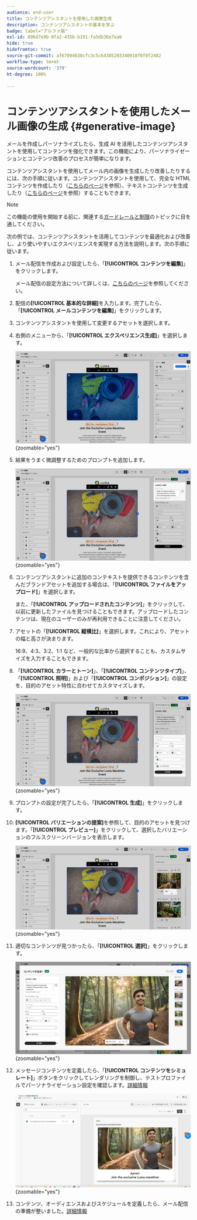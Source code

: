 ```yaml
---
audience: end-user
title: コンテンツアシスタントを使用した画像生成
description: コンテンツアシスタントの基本を学ぶ
badge: label="アルファ版"
exl-id: 896d7e9b-0fa2-435b-b191-fa5db36e7ea0
hide: true
hidefromtoc: true
source-git-commit: af67094638cfc3c5c64385203340918f0f8f2482
workflow-type: tm+mt
source-wordcount: '379'
ht-degree: 100%

---
```


# コンテンツアシスタントを使用したメール画像の生成 {#generative-image}

メールを作成しパーソナライズしたら、生成 AI を活用したコンテンツアシスタントを使用してコンテンツを強化できます。この機能により、パーソナライゼーションとコンテンツ改善のプロセスが簡単になります。

コンテンツアシスタントを使用してメール内の画像を生成したり改善したりするには、次の手順に従います。コンテンツアシスタントを使用して、完全な HTML コンテンツを作成したり（[こちらのページ](generative-email.md)を参照）、テキストコンテンツを生成したり（[こちらのページ](generative-content.md)を参照）することもできます。

>[!NOTE]
>
>この機能の使用を開始する前に、関連する[ガードレールと制限](generative-gs.md#guardrails-and-limitations)のトピックに目を通してください。

次の例では、コンテンツアシスタントを活用してコンテンツを最適化および改善し、より使いやすいエクスペリエンスを実現する方法を説明します。次の手順に従います。

1. メール配信を作成および設定したら、「**[!UICONTROL コンテンツを編集]**」をクリックします。

   メール配信の設定方法について詳しくは、[こちらのページ](../email/create-email-content.md)を参照してください。

1. 配信の&#x200B;**[!UICONTROL 基本的な詳細]**&#x200B;を入力します。完了したら、「**[!UICONTROL メールコンテンツを編集]**」をクリックします。

1. コンテンツアシスタントを使用して変更するアセットを選択します。

1. 右側のメニューから、「**[!UICONTROL エクスペリエンス生成]**」を選択します。

   ![](assets/image-genai-1.png){zoomable="yes"}

1. 結果をうまく微調整するためのプロンプトを追加します。

   ![](assets/image-genai-2.png){zoomable="yes"}

1. コンテンツアシスタントに追加のコンテキストを提供できるコンテンツを含んだブランドアセットを追加する場合は、「**[!UICONTROL ファイルをアップロード]**」を選択します。

   また、「**[!UICONTROL アップロードされたコンテンツ]**」をクリックして、以前に更新したファイルを見つけることもできます。アップロードしたコンテンツは、現在のユーザーのみが再利用できることに注意してください。

1. アセットの「**[!UICONTROL 縦横比]**」を選択します。これにより、アセットの幅と高さが決まります。

   16:9、4:3、3:2、1:1 など、一般的な比率から選択することも、カスタムサイズを入力することもできます。

1. 「**[!UICONTROL カラーとトーン]**」、「**[!UICONTROL コンテンツタイプ]**」、「**[!UICONTROL 照明]**」および「**[!UICONTROL コンポジション]**」の設定を、目的のアセット特性に合わせてカスタマイズします。

   ![](assets/image-genai-3.png){zoomable="yes"}

1. プロンプトの設定が完了したら、「**[!UICONTROL 生成]**」をクリックします。

1. **[!UICONTROL バリエーションの提案]**&#x200B;を参照して、目的のアセットを見つけます。「**[!UICONTROL プレビュー]**」をクリックして、選択したバリエーションのフルスクリーンバージョンを表示します。

   ![](assets/image-genai-5.png){zoomable="yes"}

1. 適切なコンテンツが見つかったら、「**[!UICONTROL 選択]**」をクリックします。

   ![](assets/image-genai-6.png){zoomable="yes"}

1. メッセージコンテンツを定義したら、「**[!UICONTROL コンテンツをシミュレート]**」ボタンをクリックしてレンダリングを制御し、テストプロファイルでパーソナライゼーション設定を確認します。[詳細情報](../preview-test/preview-content.md)

   ![](assets/image-genai-7.png){zoomable="yes"}

1. コンテンツ、オーディエンスおよびスケジュールを定義したら、メール配信の準備が整いました。[詳細情報](../monitor/prepare-send.md)
